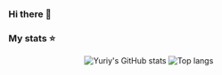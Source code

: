 ### Hi there 👋

### My stats ⭐

<div align="center">
<img alt="Yuriy's GitHub stats" src="https://github-readme-stats.vercel.app/api?username=ykoval&show_icons=true&theme=transparent"/>
<img alt="Top langs" src="https://github-readme-stats.vercel.app/api/top-langs/?username=ykoval&layout=compact&&langs_count=8"/>
</div>

<!--
**ykoval/ykoval** is a ✨ _special_ ✨ repository because its `README.md` (this file) appears on your GitHub profile.

Here are some ideas to get you started:

- 🔭 I’m currently working on ...
- 🌱 I’m currently learning ...
- 👯 I’m looking to collaborate on ...
- 🤔 I’m looking for help with ...
- 💬 Ask me about ...
- 📫 How to reach me: ...
- 😄 Pronouns: ...
- ⚡ Fun fact: ...
-->
